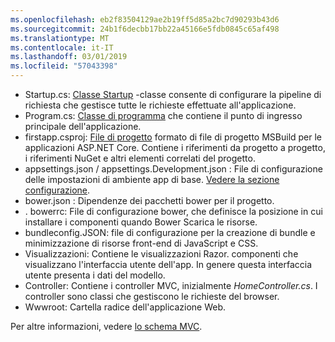 ```yaml
---
ms.openlocfilehash: eb2f83504129ae2b19ff5d85a2bc7d90293b43d6
ms.sourcegitcommit: 24b1f6decbb17bb22a45166e5fdb0845c65af498
ms.translationtype: MT
ms.contentlocale: it-IT
ms.lasthandoff: 03/01/2019
ms.locfileid: "57043398"
---
```

* Startup.cs: [Classe Startup](xref:fundamentals/startup) -classe consente di configurare la pipeline di richiesta che gestisce tutte le richieste effettuate all'applicazione.
* Program.cs: [Classe di programma](xref:fundamentals/index) che contiene il punto di ingresso principale dell'applicazione.
* firstapp.csproj: [File di progetto](/dotnet/articles/core/preview3/tools/csproj) formato di file di progetto MSBuild per le applicazioni ASP.NET Core. Contiene i riferimenti da progetto a progetto, i riferimenti NuGet e altri elementi correlati del progetto.
* appsettings.json / appsettings.Development.json : File di configurazione delle impostazioni di ambiente app di base. [Vedere la sezione configurazione](xref:fundamentals/configuration/index).
* bower.json : Dipendenze dei pacchetti bower per il progetto.
* . bowerrc: File di configurazione bower, che definisce la posizione in cui installare i componenti quando Bower Scarica le risorse.
* bundleconfig.JSON: file di configurazione per la creazione di bundle e minimizzazione di risorse front-end di JavaScript e CSS.
* Visualizzazioni: Contiene le visualizzazioni Razor. componenti che visualizzano l'interfaccia utente dell'app. In genere questa interfaccia utente presenta i dati del modello.
* Controller: Contiene i controller MVC, inizialmente *HomeController.cs*. I controller sono classi che gestiscono le richieste del browser.
* Wwwroot: Cartella radice dell'applicazione Web.

Per altre informazioni, vedere [lo schema MVC](xref:mvc/overview).

